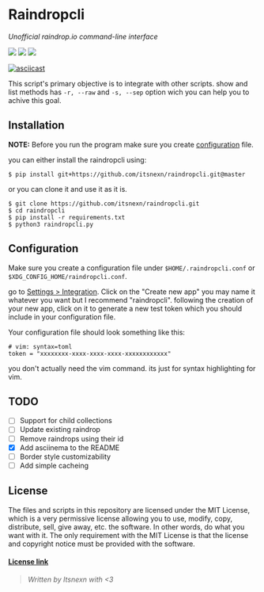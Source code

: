# Raindropcli
_Unofficial raindrop.io command-line interface_

![](https://img.shields.io/github/issues/itsnexn/raindropcli?style=flat-square)
![](https://img.shields.io/github/license/itsnexn/raindropcli?style=flat-square)
![](https://img.shields.io/github/last-commit/itsnexn/raindropcli?style=flat-square)

[![asciicast](https://asciinema.org/a/PqQJmzZFXAppKGmMGiyp7HqrY.svg)](https://asciinema.org/a/PqQJmzZFXAppKGmMGiyp7HqrY)

This script's primary objective is to integrate with other scripts.
show and list methods has `-r, --raw` and `-s, --sep` option wich you
can help you to achive this goal.

## Installation
**NOTE:** Before you run the program make sure you create [configuration](#configuration) file.

you can either install the raindropcli using:
```
$ pip install git+https://github.com/itsnexn/raindropcli.git@master
```
or you can clone it and use it as it is.
```
$ git clone https://github.com/itsnexn/raindropcli.git
$ cd raindropcli
$ pip install -r requirements.txt
$ python3 raindropcli.py
```

## Configuration

Make sure you create a configuration file under `$HOME/.raindropcli.conf`
or `$XDG_CONFIG_HOME/raindropcli.conf`.

go to [Settings > Integration](https://app.raindrop.io/settings/integrations).
Click on the "Create new app" you may name it whatever you want but I
recommend "raindropcli". following the creation of your new app, click
on it to generate a new test token which you should include in your
configuration file.

Your configuration file should look something like this:
```
# vim: syntax=toml
token = "xxxxxxxx-xxxx-xxxx-xxxx-xxxxxxxxxxxx"
```
you don't actually need the vim command. its just for syntax highlighting
for vim.

## TODO

- [ ] Support for child collections
- [ ] Update existing raindrop
- [ ] Remove raindrops using their id
- [x] Add asciinema to the README
- [ ] Border style customizability
- [ ] Add simple cacheing

## License

The files and scripts in this repository are licensed under the MIT License, which
is a very permissive license allowing you to use, modify, copy, distribute, sell,
give away, etc. the software. In other words, do what you want with it. The only
requirement with the MIT License is that the license and copyright notice must be
provided with the software.

#### [License link](./LICENSE.txt)

> _Written by Itsnexn with <3_
